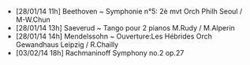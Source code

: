 - [28/01/14 11h] Beethoven ~ Symphonie n°5: 2è mvt Orch Philh Seoul / M-W.Chun
- [28/01/14 13h] Saeverud ~ Tango pour 2 pianos M.Rudy / M.Alperin
- [28/01/14 14h] Mendelssohn ~ Ouverture:Les Hébrides Orch Gewandhaus Leipzig / R.Chailly
- [03/02/14 18h] Rachmaninoff Symphony no.2 op.27
